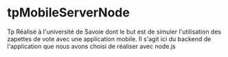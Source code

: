 # tpMobileServerNode
Tp Réalisé à l'université de Savoie dont le but est de simuler l'utilisation des zapettes de vote avec une application mobile.
Il s'agit ici du backend de l'application que nous avons choisi de réaliser avec node.js
